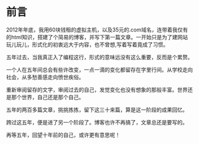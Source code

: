 # 前言

2012年年底，我用60块钱租的虚拟主机，以及35元的.com域名，连带着我仅有的html知识，搭建了个简易的博客，并写下第一篇文章。一开始只是为了建网站玩儿玩儿，形式化的初衷远大于内容，也不曾想,写着写着竟成了习惯。

五年过去，当我真正入了编程这行，形式的意味远没有这么重要，反而是个累赘。

一个人在五年间总会有些许改变，一点一滴的变化都留存在字里行间。从学校走向社会，从多愁善感走向愤世疾俗。

重新审阅留存的文字，审阅过去的自己，发觉变化也没有想象的那般丰富。世界还是那个世界，自己还是那个自己。

五年的两百多篇文章，挑挑拣拣，留下这三十来篇，算是这一阶段的成果回忆。

跨过这五年，便是进了另一个阶段了。博客也许不再搞了，文章总还是要写的。

再等五年，回望十年前的自己，或许更有意思呢！
